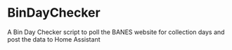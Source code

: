 # BinDayChecker
A Bin Day Checker script to poll the BANES website for collection days and post the data to Home Assistant
